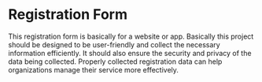 # Registration Form
This registration form is basically for a website or app. Basically this project should be designed to be user-friendly and collect the necessary information efficiently. It should also ensure the security and privacy of the data being collected. Properly collected registration data can help organizations manage their service more effectively.

